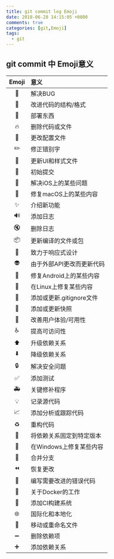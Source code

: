 ```yaml
---
title: git commit log Emoji
date: 2018-06-28 14:15:05 +0800
comments: true
categories: [git,Emoji]
tags:
  - git
---
```


## git commit 中 Emoji意义

| Emoji     |    意义  |
| :--------: | :--------|
| 🐞  | 解决BUG |
| 🎨  | 改进代码的结构/格式 |
| 🚀  | 部署东西 |
| 🔥  | 删除代码或文件 |
| 🔧  | 更改配置文件 |
| ✏️  | 修正错别字 |
| 💄  | 更新UI和样式文件 |
| 🎉  | 初始提交 |
| 🍏  | 解决iOS上的某些问题 |
| 🍎  | 修复macOS上的某些内容 |
| ✨  | 介绍新功能 |
| 🔊  | 添加日志|
| 🔇  | 删除日志 |
| 📦  | 更新编译的文件或包 |
| 📱  | 致力于响应式设计 |
| 👽  | 由于外部API更改而更新代码 |
| 🤖  | 修复Android上的某些内容 |
| 🐧  | 在Linux上修复某些内容 |
| 🙈  | 添加或更新.gitignore文件 |
| 📸  | 添加或更新快照 |
| 🚸  | 改善用户体验/可用性 |
| ♿  | 提高可访问性 |
| ⬆️  | 升级依赖关系 |
| ⬇️  | 降级依赖关系 |
| 🔒  | 解决安全问题 |
| ✅  | 添加测试 |
| 🚑  | 关键修补程序 |
| 💡  | 记录源代码 |
| 📈  | 添加分析或跟踪代码 |
| ♻   | 重构代码 |
| 📌  | 将依赖关系固定到特定版本 |
| 🏁  | 在Windows上修复某些内容 |
| 🔀  | 合并分支 |
| ⏪  | 恢复更改 |
| 💩  | 编写需要改进的错误代码 |
| 🐳  | 关于Docker的工作 |
| 👷  | 添加CI构建系统 |
| 🌐  | 国际化和本地化 |
| 🚚  | 移动或重命名文件 |
| ➖  | 删除依赖项 |
| ➕  | 添加依赖关系 |
